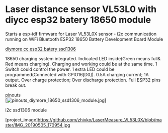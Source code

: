 # Laser distance sensor VL53L0 with diycc esp32 batery 18650 module 

Starts a esp-idf firmware for Laser VL53L0X sensor - i2c communication running on WiFi Bluetooth ESP32 18650 Battery Development Board Module 




[diymore cc esp32 batery ssd1306](https://www.diymore.cc/collections/wifi-module/products/diymore-esp32-0-96-inch-oled-display-wifi-bluetooth-18650-battery-shield-development-board-cp2102-module-for-arduino)

18650 charging system integrated.
Indicated LED inside(Green means full& Red means charging).
Charging and working could be at the same time.
1 Switch could control the power.
1 extra LED could be programmed(Connected with GPIO16[D0]).
0.5A charging current; 1A output.
Over charge protection; Over discharge protection.
Full ESP32 pins break out.


pinouts<br>
[![pinouts_diymore_18650_ssd1306_module.jpg](https://github.com/zhivko/LaserMeasure_VL53L0X/blob/master/pinouts_diymore_18650_ssd1306_module.jpg)]

i2c ssd1306 module

[project_image]https://github.com/zhivko/LaserMeasure_VL53L0X/blob/master/IMG_20190505_170954.jpg

